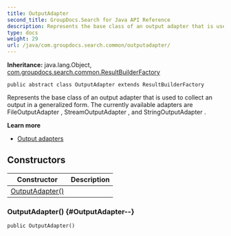 ```yaml
---
title: OutputAdapter
second_title: GroupDocs.Search for Java API Reference
description: Represents the base class of an output adapter that is used to collect an output in a generalized form.
type: docs
weight: 29
url: /java/com.groupdocs.search.common/outputadapter/
---
```

**Inheritance:**
java.lang.Object, [com.groupdocs.search.common.ResultBuilderFactory](../../com.groupdocs.search.common/resultbuilderfactory)
```
public abstract class OutputAdapter extends ResultBuilderFactory
```

Represents the base class of an output adapter that is used to collect an output in a generalized form. The currently available adapters are  FileOutputAdapter ,  StreamOutputAdapter , and  StringOutputAdapter .

**Learn more**

 *  [Output adapters][]


[Output adapters]: https://docs.groupdocs.com/display/searchjava/Output+adapters
## Constructors

| Constructor | Description |
| --- | --- |
| [OutputAdapter()](#OutputAdapter--) |  |
### OutputAdapter() {#OutputAdapter--}
```
public OutputAdapter()
```


